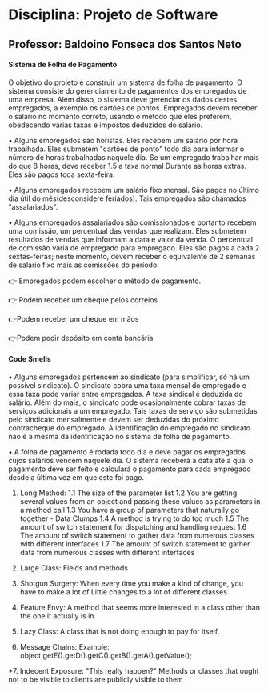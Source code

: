 # Disciplina: Projeto de Software
## Professor: Baldoino Fonseca dos Santos Neto

#### Sistema de Folha de Pagamento

O objetivo do projeto é construir um sistema de folha de pagamento. O sistema consiste do
gerenciamento de pagamentos dos empregados de uma empresa. Além disso, o sistema deve
gerenciar os dados destes empregados, a exemplo os cartões de pontos. Empregados devem receber
o salário no momento correto, usando o método que eles preferem, obedecendo várias taxas e impostos deduzidos do salário.

• Alguns empregados são horistas. Eles recebem um salário por hora trabalhada. Eles
submetem "cartões de ponto" todo dia para informar o número de horas trabalhadas naquele dia. Se um empregado trabalhar mais do que 8 horas, deve receber 1.5 a taxa normal Durante as horas extras. Eles são pagos toda sexta-feira.

• Alguns empregados recebem um salário fixo mensal. São pagos no último dia útil do mês(desconsidere feriados). Tais empregados são chamados "assalariados".

• Alguns empregados assalariados são comissionados e portanto recebem uma comissão, um
percentual das vendas que realizam. Eles submetem resultados de vendas que informam a data e valor da venda. O percentual de comissão varia de empregado para empregado. Eles são pagos a cada 2 sextas-feiras; neste momento, devem receber o equivalente de 2 semanas de salário fixo mais as comissões do período.

👉 Empregados podem escolher o método de pagamento.

👉 Podem receber um cheque pelos correios

👉Podem receber um cheque em mãos

👉Podem pedir depósito em conta bancária

#### Code Smells

• Alguns empregados pertencem ao sindicato (para simplificar, só há um possível sindicato).
O sindicato cobra uma taxa mensal do empregado e essa taxa pode variar entre
empregados. A taxa sindical é deduzida do salário. Além do mais, o sindicato pode
ocasionalmente cobrar taxas de serviços adicionais a um empregado. Tais taxas de serviço
são submetidas pelo sindicato mensalmente e devem ser deduzidas do próximo
contracheque do empregado. A identificação do empregado no sindicato não é a mesma da
identificação no sistema de folha de pagamento.

• A folha de pagamento é rodada todo dia e deve pagar os empregados cujos salários vencem naquele dia. O sistema receberá a data até a qual o pagamento deve ser feito e calculará o pagamento para cada empregado desde a última vez em que este foi pago.



1. Long Method: 
	1.1 The size of the parameter list
	1.2 You are getting several values from an object and
	passing these values as parameters in a method call
	1.3 You have a group of parameters that
	naturally go together - Data Clumps
	1.4 A method is trying to do too much
	1.5 The amount of switch statement for dispatching
	and handling request
	1.6 The amount of switch statement to gather data from
	numerous classes with different interfaces
	1.7 The amount of switch statement to gather data from
	numerous classes with different interfaces
	
2. Large Class:
	Fields and methods

3. Shotgun Surgery:
	When every time you make a kind of change, you have to make a lot of
	Little changes to a lot of different classes

4. Feature Envy:
	A method that seems more interested in a class
	other than the one it actually is in.

5. Lazy Class:
	A class that is not doing enough to pay for itself.

6. Message Chains:
	Example: object.getE().getD().getC().getB().getA().getValue();

*7. Indecent Exposure: "This really happen?"
	Methods or classes that ought not to be visible to clients are
	publicly visible to them
  
  
